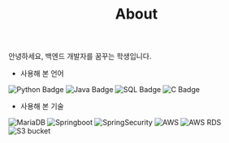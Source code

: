 ﻿---
layout: page
title: About
permalink: /about/
---

안녕하세요, 백엔드 개발자를 꿈꾸는 학생입니다.  

- 사용해 본 언어  

![Python Badge](https://img.shields.io/badge/Python-3776AB?style=for-the-badge&logo=python&logoColor=black) 
![Java Badge](https://img.shields.io/badge/Java-FF160B?style=for-the-badge&logo=jameson&logoColor=white) 
![SQL Badge](https://img.shields.io/badge/MYSQL-0696D7?style=for-the-badge&logo=mysql&logoColor=black) 
![C Badge](https://img.shields.io/badge/C++-E8E8E8?style=for-the-badge&logo=Cplusplus&logoColor=black)

- 사용해 본 기술  

![MariaDB](https://img.shields.io/badge/MariaDB-003545?style=for-the-badge&logo=mariadb&logoColor=black) 
![Springboot](https://img.shields.io/badge/SpringBoot-6DB33F?style=for-the-badge&logo=springboot&logoColor=white) 
![SpringSecurity](https://img.shields.io/badge/SpringSecurity-6DB33F?style=for-the-badge&logo=springsecurity&logoColor=white) 
![AWS](https://img.shields.io/badge/EC2-FF9900?style=for-the-badge&logo=amazonec2&logoColor=white) 
![AWS RDS](https://img.shields.io/badge/RDS-527FFF?style=for-the-badge&logo=amazonrds&logoColor=white) 
![S3 bucket](https://img.shields.io/badge/S3-569A31?style=for-the-badge&logo=amazons3&logoColor=white) 